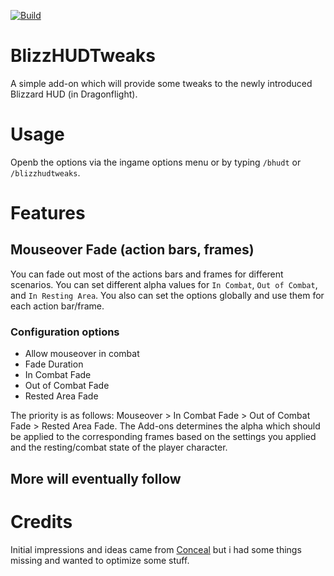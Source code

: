 [![Build](https://github.com/PhenomDevel/BlizzHUDTweaks/actions/workflows/build.yml/badge.svg)](https://github.com/PhenomDevel/BlizzHUDTweaks/actions/workflows/build.yml)

# BlizzHUDTweaks
A simple add-on which will provide some tweaks to the newly introduced Blizzard HUD (in Dragonflight).

# Usage
Openb the options via the ingame options menu or by typing `/bhudt` or `/blizzhudtweaks`.

# Features
## Mouseover Fade (action bars, frames)
You can fade out most of the actions bars and frames for different scenarios. You can set different alpha values for `In Combat`, `Out of Combat`, and `In Resting Area`. You also can set the options globally and use them for each action bar/frame.

### Configuration options
- Allow mouseover in combat
- Fade Duration
- In Combat Fade
- Out of Combat Fade
- Rested Area Fade

The priority is as follows:
Mouseover > In Combat Fade > Out of Combat Fade > Rested Area Fade.
The Add-ons determines the alpha which should be applied to the corresponding frames based on the settings you applied and the resting/combat state of the player character.

## More will eventually follow

# Credits
Initial impressions and ideas came from [Conceal](https://www.curseforge.com/wow/addons/conceal) but i had some things missing and wanted to optimize some stuff.